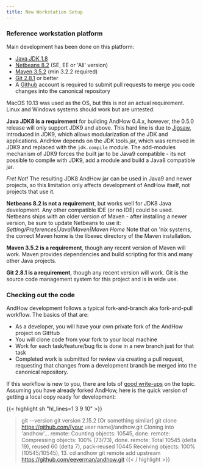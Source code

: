 ```yaml
---
title: New Workstation Setup
---  
```


### Reference workstation platform  

Main development has been done on this platform:

 - [Java JDK 1.8](https://www.oracle.com/technetwork/java/javase/downloads/jdk8-downloads-2133151.html) 
 - [Netbeans 8.2](https://netbeans.apache.org/download/index.html) (SE, EE or 'All' version)
 - [Maven 3.5.2](https://maven.apache.org/install.html) (min 3.2.2 required)
 - [Git 2.8.1](https://git-scm.com/downloads) or better
 - A [Github](https://github.com/) account is required to submit pull requests to merge you code changes into the 
 canonical repository  
 
MacOS 10.13 was used as the OS, but this is not an actual requirement. Linux and Windows systems should work but are 
untested.

**Java JDK8 is a requirement** for building AndHow 0.4.x, however, the 0.5.0 release will only support JDK9 and above. 
This hard line is due to [Jigsaw](https://www.baeldung.com/project-jigsaw-java-modularity), introduced in JDK9, which 
allows modularization of the JDK and applications. AndHow depends on the JDK tools.jar, which was removed in JDK9 and 
replaced with the `jdk.compile` module. The add-modules mechanism of JDK9 forces the built jar to be Java9 compatible - 
its not possible to compile with JDK9, add a module and build a Java8 compatible jar.

_Fret Not!_ The resulting JDK8 AndHow jar can be used in Java9 and newer projects, so this limitation only affects 
development of AndHow itself, not projects that use it.

**Netbeans 8.2 is not a requirement**, but works well for JDK8 Java development. Any other compatible IDE (or no IDE) 
could be used. Netbeans ships with an older version of Maven - after installing a newer version, be sure to update 
Netbeans to use it: _Setting/Preferences|Java|Maven|Maven Home_ Note that on 'nix systems, the correct Maven home is 
the libexec directory of the Maven installation.

**Maven 3.5.2 is a requirement**, though any recent version of Maven will work. Maven provides dependencies and build 
scripting for this and many other Java projects.

**Git 2.8.1 is a requirement**, though any recent version will work. Git is the source code management system for this 
project and is in wide use.

### Checking out the code  

AndHow development follows a typical fork-and-branch aka fork-and-pull workflow.  The basics of that are:

 - As a developer, you will have your own private fork of the AndHow project on GitHub  
 - You will clone code from your fork to your local machine  
 - Work for each task/feature/bug fix is done in a new branch just for that task  
 - Completed work is submitted for review via creating a pull request, requesting that changes from a development 
 branch be merged into the canonical repository.  

If this workflow is new to you, there are lots of 
[good write-ups](https://blog.scottlowe.org/2015/01/27/using-fork-branch-git-workflow/) on the topic. Assuming you have 
already forked AndHow, here is the quick version of getting a local copy ready for development:

{{< highlight sh "hl_lines=1 3 9 10" >}}
> git --version
git version 2.15.2 [Or something similar]
> git clone https://github.com/[your user name]/andhow.git
Cloning into 'andhow'...
remote: Counting objects: 10545, done.
remote: Compressing objects: 100% (73/73), done.
remote: Total 10545 (delta 19), reused 60 (delta 7), pack-reused 10445
Receiving objects: 100% (10545/10545), 13.
> cd andhow
> git remote add upstream https://github.com/eeverman/andhow.git
{{< / highlight >}}